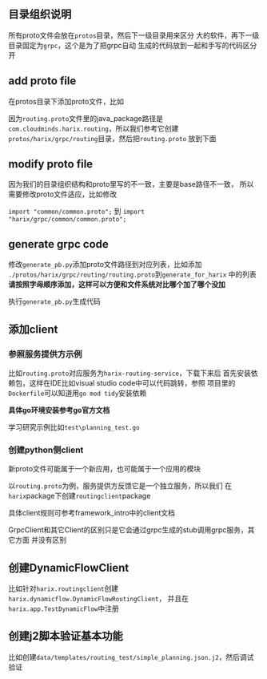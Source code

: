 
## 目录组织说明

所有proto文件会放在`protos`目录，然后下一级目录用来区分
大的软件，再下一级目录固定为`grpc`，这个是为了把grpc自动
生成的代码放到一起和手写的代码区分开

## add proto file

在protos目录下添加proto文件，比如

因为`routing.proto`文件里的java_package路径是
`com.cloudminds.harix.routing`，所以我们参考它创建
`protos/harix/grpc/routing`目录，然后把`routing.proto`
放到下面

## modify proto file

因为我们的目录组织结构和proto里写的不一致，主要是base路径不一致，
所以需要修改proto文件适应，比如修改

`import "common/common.proto";` 到 `import "harix/grpc/common/common.proto";`

## generate grpc code

修改`generate_pb.py`添加proto文件路径到对应列表，比如添加
`./protos/harix/grpc/routing/routing.proto`到`generate_for_harix`
中的列表 **请按照字母顺序添加，这样可以方便和文件系统对比哪个加了哪个没加**

执行`generate_pb.py`生成代码

## 添加client

### 参照服务提供方示例

比如`routing.proto`对应服务为`harix-routing-service`，下载下来后
首先安装依赖包，这样在IDE比如visual studio code中可以代码跳转，参照
项目里的`Dockerfile`可以知道用`go mod tidy`安装依赖

**具体go环境安装参考go官方文档**

学习研究示例比如`test\planning_test.go`

### 创建python侧client

新proto文件可能属于一个新应用，也可能属于一个应用的模块

以`routing.proto`为例，服务提供方反馈它是一个独立服务，所以我们
在`harix`package下创建`routingclient`package

具体client规则可参考framework_intro中的client文档

GrpcClient和其它Client的区别只是它会通过grpc生成的stub调用grpc服务，其它方面
并没有区别

## 创建DynamicFlowClient

比如针对`harix.routingclient`创建`harix.dynamicflow.DynamicFlowRoutingClient`，
并且在`harix.app.TestDynamicFlow`中注册

## 创建j2脚本验证基本功能

比如创建`data/templates/routing_test/simple_planning.json.j2`，然后调试验证
